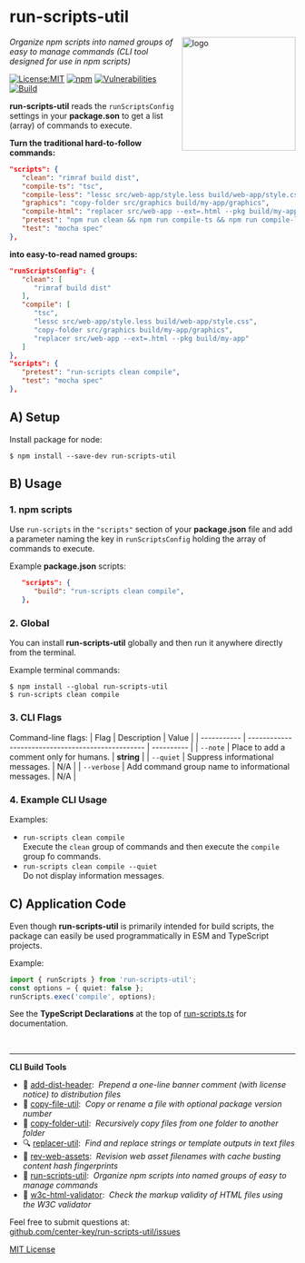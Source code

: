 # run-scripts-util
<img src=https://centerkey.com/graphics/center-key-logo.svg align=right width=200 alt=logo>

_Organize npm scripts into named groups of easy to manage commands (CLI tool designed for use in npm scripts)_

[![License:MIT](https://img.shields.io/badge/License-MIT-blue.svg)](https://github.com/center-key/run-scripts-util/blob/main/LICENSE.txt)
[![npm](https://img.shields.io/npm/v/run-scripts-util.svg)](https://www.npmjs.com/package/run-scripts-util)
[![Vulnerabilities](https://snyk.io/test/github/center-key/run-scripts-util/badge.svg)](https://snyk.io/test/github/center-key/run-scripts-util)
[![Build](https://github.com/center-key/run-scripts-util/workflows/build/badge.svg)](https://github.com/center-key/run-scripts-util/actions/workflows/run-spec-on-push.yaml)

**run-scripts-util** reads the `runScriptsConfig` settings in your **package.son** to get a list (array) of commands to execute.

**Turn the traditional hard-to-follow commands:**
```json
"scripts": {
   "clean": "rimraf build dist",
   "compile-ts": "tsc",
   "compile-less": "lessc src/web-app/style.less build/web-app/style.css",
   "graphics": "copy-folder src/graphics build/my-app/graphics",
   "compile-html": "replacer src/web-app --ext=.html --pkg build/my-app",
   "pretest": "npm run clean && npm run compile-ts && npm run compile-less && npm run graphics && npm run compile-html",
   "test": "mocha spec"
},
```
**into easy-to-read named groups:**
```json
"runScriptsConfig": {
   "clean": [
      "rimraf build dist"
   ],
   "compile": [
      "tsc",
      "lessc src/web-app/style.less build/web-app/style.css",
      "copy-folder src/graphics build/my-app/graphics",
      "replacer src/web-app --ext=.html --pkg build/my-app"
   ]
},
"scripts": {
   "pretest": "run-scripts clean compile",
   "test": "mocha spec"
},
```

## A) Setup
Install package for node:
```shell
$ npm install --save-dev run-scripts-util
```

## B) Usage
### 1. npm scripts
Use `run-scripts` in the `"scripts"` section of your **package.json** file and add a
parameter naming the key in `runScriptsConfig` holding the array of commands to execute.

Example **package.json** scripts:
```json
   "scripts": {
      "build": "run-scripts clean compile",
   },
```

### 2. Global
You can install **run-scripts-util** globally and then run it anywhere directly from the terminal.

Example terminal commands:
```shell
$ npm install --global run-scripts-util
$ run-scripts clean compile
```

### 3. CLI Flags
Command-line flags:
| Flag        | Description                                       | Value      |
| ----------- | ------------------------------------------------- | ---------- |
| `--note`    | Place to add a comment only for humans.           | **string** |
| `--quiet`   | Suppress informational messages.                  | N/A        |
| `--verbose` | Add command group name to informational messages. | N/A        |

### 4. Example CLI Usage
Examples:
   - `run-scripts clean compile`<br>
   Execute the `clean` group of commands and then execute the `compile` group fo commands.
   - `run-scripts clean compile --quiet`<br>
   Do not display information messages.

## C) Application Code
Even though **run-scripts-util** is primarily intended for build scripts, the package can easily be used programmatically in ESM and TypeScript projects.

Example:
``` typescript
import { runScripts } from 'run-scripts-util';
const options = { quiet: false };
runScripts.exec('compile', options);
```

See the **TypeScript Declarations** at the top of [run-scripts.ts](run-scripts.ts) for documentation.

<br>

---
**CLI Build Tools**
   - 🎋 [add-dist-header](https://github.com/center-key/add-dist-header):&nbsp; _Prepend a one-line banner comment (with license notice) to distribution files_
   - 📄 [copy-file-util](https://github.com/center-key/copy-file-util):&nbsp; _Copy or rename a file with optional package version number_
   - 📂 [copy-folder-util](https://github.com/center-key/copy-folder-util):&nbsp; _Recursively copy files from one folder to another folder_
   - 🔍 [replacer-util](https://github.com/center-key/replacer-util):&nbsp; _Find and replace strings or template outputs in text files_
   - 🔢 [rev-web-assets](https://github.com/center-key/rev-web-assets):&nbsp; _Revision web asset filenames with cache busting content hash fingerprints_
   - 🚆 [run-scripts-util](https://github.com/center-key/run-scripts-util):&nbsp; _Organize npm scripts into named groups of easy to manage commands_
   - 🚦 [w3c-html-validator](https://github.com/center-key/w3c-html-validator):&nbsp; _Check the markup validity of HTML files using the W3C validator_

Feel free to submit questions at:<br>
[github.com/center-key/run-scripts-util/issues](https://github.com/center-key/run-scripts-util/issues)

[MIT License](LICENSE.txt)
